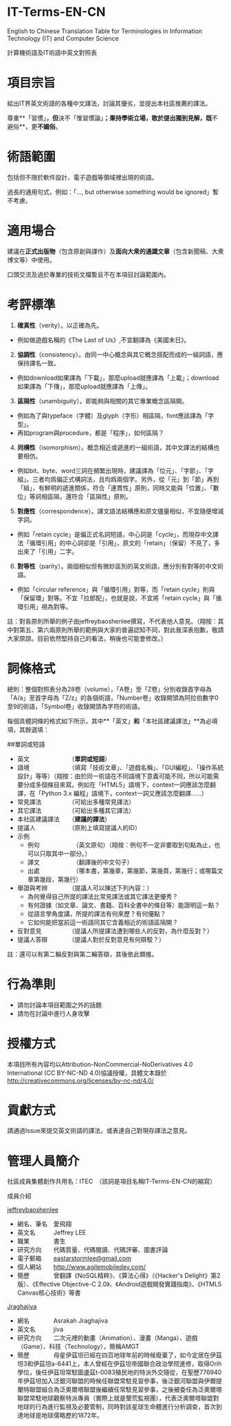 IT-Terms-EN-CN
=============

English to Chinese Translation Table for Terminologies in Information Technology (IT) and Computer Science

計算機術語及IT術語中英文對照表

項目宗旨
=========

給出IT界英文術語的各種中文譯法，討論其優劣，並提出本社區推薦的譯法。

尊重**「習慣」**，但**決不「惟習慣論」**；**秉持學術立場**，敢於提出獨到見解，既**不避俗**，更**不媚俗**。

術語範圍
========

包括但不限於軟件設計、電子遊戲等領域裡出現的術語。

過長的通用句式，例如：「..., but otherwise something would be ignored」暫不考慮。

適用場合
========

建議在**正式出版物**（包含原創與譯作）及**面向大衆的通識文章**（包含新聞稿、大衆博文等）中使用。

口頭交流及過於專業的技術文檔暫且不在本項目討論範圍內。

考評標準
========

1. **確真性**（verity）。以正確為先。
  * 例如做遊戲名稱的《The Last of Us》,不宜翻譯為《美國末日》。
2. **協調性**（consistency）。由同一中心概念與其它概念搭配而成的一組詞語，應保持譯名一致。
  * 例如download如果譯為「下載」，那麼upload就應譯為「上載」；download如果譯為「下傳」，那麼upload就應譯為「上傳」。
3. **區隔性**（unambiguity）。即能夠與相關的其它專業概念區隔開。
  * 例如為了與typeface（字體）及glyph（字形）相區隔，font應該譯為「字型」。
  * 再如program與procedure，都是「程序」，如何區隔？
4. **同構性**（isomorphism）。概念相近或遞進的一組術語，其中文譯法的結構也要相仿。
  * 例如bit、byte、word三詞在頻繁出現時，建議譯為「位元」、「字節」、「字組」。三者均爲偏正式構詞法，且均爲兩個字。另外，從「元」到「節」再到「組」，有鮮明的遞進關係，符合「連貫性」原則，同時又能與「位置」、「數位」等詞相區隔，還符合「區隔性」原則。
5. **對應性**（correspondence）。譯文語法結構應和原文儘量相似，不宜隨便增減字詞。
  * 例如「retain cycle」是偏正式名詞短語，中心詞是「cycle」，而現存中文譯法「循環引用」的中心詞卻是「引用」，原文的「retain」（保留）不見了，多出來了「引用」二字。
6. **對等性**（parity）。兩個相似但有微妙區別的英文術語，應分別有對等的中文術語。
  * 例如「circular reference」與「循環引用」對等，而「retain cycle」則與「保留環」對等。不宜「拉郎配」，也就是說，不宜將「retain cycle」與「循環引用」視為對等。

註：對各原則所舉的例子由jeffreybaoshenlee撰寫，不代表他人意見。（翔按：其中對第五、第六兩原則所舉的範例與大家的普遍認知不同，對此我深表抱歉，敬請大家原諒。目前依然堅持自己的看法，稍後也可能會修改。）

詞條格式
========

總則：整個對照表分為28卷（volume），「A卷」至「Z卷」分別收錄首字母為「A/a」至首字母為「Z/z」的各個術語，「Number卷」收錄開頭為阿拉伯數字0至9的術語，「Symbol卷」收錄開頭為字符的術語。

每個具體詞條的格式如下所示，其中**「英文」**和**「本社區建議譯法」**為必填項，其餘選填：

##單詞或短語

* 英文　　　　　　　（**單詞或短語**）
* 語境　　　　　　　（填寫「技術文章」、「遊戲名稱」、「GUI編程」、「操作系統設計」等等）（翔按：由於同一術語在不同語境下意義可能不同，所以可能需要分成多個條目來寫。例如在「HTML5」語境下，context一詞應該怎麼翻譯，在「Python 3.x 編程」語境下，context一詞又應該怎麼翻譯……）
* 常見譯法　　　　　（可給出多種常見譯法）
* 其它譯法　　　　　（可給出多種其它譯法）
* 本社區建議譯法　　（**建議的譯法**）
* 提議人　　　　　　（原則上填寫提議人的ID）
* 示例
  * 例句　　　　　　（英文原句）（翔按：例句不一定非要取到句點為止，也可以只取其中一部分。）
  * 譯文　　　　　　（翻譯後的中文句子）
  * 出處　　　　　　（哪本書，第幾章，第幾節，第幾頁，第幾行；或哪篇文章第幾段，第幾行）
* 舉證與考辨　　　　（提議人可以陳述下列內容：）
  * 為何覺得自己所提的譯法比常見譯法或其它譯法更優秀？
  * 有何證據（如文章、論文、書籍、百科全書中的條目等）能證明這一點？
  * 從語言學角度講，所提的譯法有何來歷？有何優點？
  * 它如何能把當前這一術語同其它含義相近的術語區隔開？
* 反對意見　　　　　（提議人所提譯法遭到哪些人的反對，為什麼反對？）
* 提議人答辯　　　　（提議人對於反對意見有何辯駁？）

註：還可以有第二輪反對與第二輪答辯，其後依此類推。

行為準則
========

* 請勿討論本項目範圍之外的話題
* 請勿在討論中進行人身攻擊


授權方式
========

本項目所有內容均以Attribution-NonCommercial-NoDerivatives 4.0 International (CC BY-NC-ND 4.0)協議授權，具體文本錄於 http://creativecommons.org/licenses/by-nc-nd/4.0/

貢獻方式
========

請通過Issue來提交英文術語的譯法，或表達自己對現存譯法之意見。

管理人員簡介
============

社區成員集體創作共用名：ITEC　（該詞是項目名稱IT-Terms-EN-CN的縮寫）

成員介紹

[jeffreybaoshenlee](https://github.com/jeffreybaoshenlee)

* 網名、筆名　愛飛翔
* 英文名　　　Jeffrey LEE
* 職業　　　　書生
* 研究方向　　代碼質量、代碼閱讀、代碼評審、圖書評論
* 電子郵箱　　eastarstormlee@gmail.com
* 個人網站　　http://www.agilemobiledev.com/
* 簡歷　　　　曾翻譯《NoSQL精粹》、《算法心得》（《Hacker's Delight》第2版）、《Effective Objective-C 2.0》、《Android遊戲開發實踐指南》、《HTML5 Canvas核心技術》等書

[Jraghajiva](https://github.com/Jraghajiva)

* 網名　　　　Asrakah Jraghajiva
* 英文名　　　jiva
* 研究方向　　二次元裡的動畫（Animation）、漫畫（Manga）、遊戲（Game）、科技（Technology），簡稱AMGT
* 簡歷　　　　母星伊茲坦已經在四百地球年前的時候廢棄了，如今定居在伊茲坦3和伊茲坦a-6441上，本人曾經在伊茲坦帝國聯合政治學院進修，取得Orih學位，後任伊茲坦常駐圖盧茲t-0083殖民地的特派外交隨從，在聖歷776940年伊茲坦加入泛銀河聯盟的時候任聯盟常駐見習參事，後泛銀河聯盟與伊爾提蘭特聯盟組合為泛奧爾塔聯盟後繼續任常駐見習參事，之後被委任為泛奧爾塔聯盟常駐地球觀察特派專員（實際上就是墾荒監視團），代表泛奧爾塔聯盟對地球的行為進行監視及必要管制，同時對該星球生命體進行分析調查，首次到達地球是地球儒略歷的1872年。
